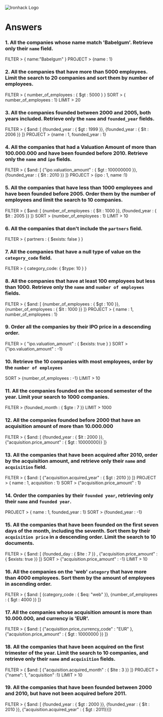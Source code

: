 ![Ironhack Logo](https://i.imgur.com/1QgrNNw.png)

# Answers

### 1. All the companies whose name match 'Babelgum'. Retrieve only their `name` field.

FILTER > { name:"Babelgum" }
PROJECT > {name : 1}

### 2. All the companies that have more than 5000 employees. Limit the search to 20 companies and sort them by **number of employees**.

FILTER > { number_of_employees : { $gt : 5000 } }
SORT > { number_of_employees : 1}
LIMIT > 20

### 3. All the companies founded between 2000 and 2005, both years included. Retrieve only the `name` and `founded_year` fields.

FILTER > { $and: [ {founded_year : { $gt : 1999 }}, {founded_year : { $lt : 2006 }}  ]}
PROJECT > {name : 1, founded_year : 1}

### 4. All the companies that had a Valuation Amount of more than 100.000.000 and have been founded before 2010. Retrieve only the `name` and `ipo` fields.

FILTER > { $and: [ {"ipo.valuation_amount" : { $gt : 100000000 }}, {founded_year : { $lt : 2010 }}  ]}
PROJECT > {ipo : 1, name :1}

### 5. All the companies that have less than 1000 employees and have been founded before 2005. Order them by the number of employees and limit the search to 10 companies.

FILTER > { $and: [ {number_of_employees : { $lt : 1000 }}, {founded_year : { $lt : 2005 }}  ]}
SORT > {number_of_employees : 1}
LIMIT > 10

### 6. All the companies that don't include the `partners` field.

FILTER > { partners : { $exists: false } }

### 7. All the companies that have a null type of value on the `category_code` field.

FILTER > { category_code: { $type: 10 } }

### 8. All the companies that have at least 100 employees but less than 1000. Retrieve only the `name` and `number of employees` fields.

FILTER > { $and: [ {number_of_employees : { $gt : 100 }}, {number_of_employees : { $lt : 1000 }}  ]}
PROJECT > { name : 1, number_of_employees : 1}

### 9. Order all the companies by their IPO price in a descending order.

FILTER > { "ipo.valuation_amount" : { $exists: true } }
SORT > {"ipo.valuation_amount" : -1}

### 10. Retrieve the 10 companies with most employees, order by the `number of employees`

SORT > {number_of_employees : -1}
LIMIT > 10

### 11. All the companies founded on the second semester of the year. Limit your search to 1000 companies.

FILTER > {founded_month : { $gte : 7 }}
LIMIT > 1000

### 12. All the companies founded before 2000 that have an acquisition amount of more than 10.000.000

FILTER > { $and: [ {founded_year : { $lt : 2000 }}, {"acquisition.price_amount" : { $gt : 10000000}}  ]}

### 13. All the companies that have been acquired after 2010, order by the acquisition amount, and retrieve only their `name` and `acquisition` field.

FILTER > { $and: [ {"acquisition.acquired_year" : { $gt : 2010 }}  ]}
PROJECT > { name : 1, acquisition : 1}
SORT > {"acquisition.price_amount" : 1}

### 14. Order the companies by their `founded year`, retrieving only their `name` and `founded year`.

PROJECT > { name : 1, founded_year : 1}
SORT > {founded_year : -1}

### 15. All the companies that have been founded on the first seven days of the month, including the seventh. Sort them by their `acquisition price` in a descending order. Limit the search to 10 documents.

FILTER > { $and: [ {founded_day : { $lte : 7 }} , {"acquisition.price_amount" : { $exists: true }} ]}
SORT > {"acquisition.price_amount" : -1}
LIMIT > 10

### 16. All the companies on the 'web' `category` that have more than 4000 employees. Sort them by the amount of employees in ascending order.

FILTER >  { $and: [ {category_code : { $eq: "web" }}, {number_of_employees : { $gt : 4000 }}  ]}

### 17. All the companies whose acquisition amount is more than 10.000.000, and currency is 'EUR'.

FILTER >  { $and: [ {"acquisition.price_currency_code" : "EUR" }, {"acquisition.price_amount" : { $gt : 10000000 }}  ]}

### 18. All the companies that have been acquired on the first trimester of the year. Limit the search to 10 companies, and retrieve only their `name` and `acquisition` fields.

FILTER > { $and: [ {"acquisition.acquired_month" : { $lte : 3 }} ]}
PROJECT > {"name": 1, "acquisition" :1}
LIMIT > 10

### 19. All the companies that have been founded between 2000 and 2010, but have not been acquired before 2011.

FILTER > { $and: [ {founded_year : { $gt : 2000 }},  {founded_year : { $lt : 2010 }}, {"acquisition.acquired_year" : { $gt : 2011}}]}
